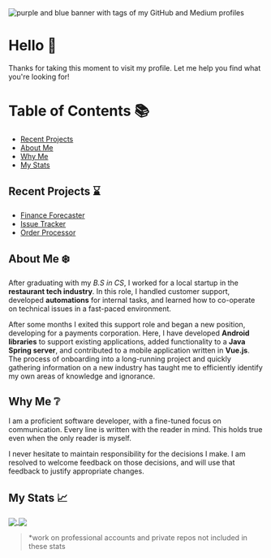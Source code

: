 <img src="https://drive.google.com/uc?id=1wNTyic5ODfsp-Jt9nUoQye5bPfK3Bu4c" alt="purple and blue banner with tags of my GitHub and Medium profiles"/>

# Hello :eyes:
Thanks for taking this moment to visit my profile. Let me help you find what you're looking for!

# Table of Contents :books:
- [Recent Projects](#recent-projects)
- [About Me](#about-me)
- [Why Me](#why-me)
- [My Stats](#my-stats)
<!-- - [My Links](#my-links) -->


<a name="recent-projects"></a>
## Recent Projects :hourglass:

<!-- maybe there is a prettier way to embed here? -->
- [Finance Forecaster](https://github.com/EthanCloin/financial-forecast)
- [Issue Tracker](https://github.com/ethancloin/issue-tracker)
- [Order Processor](https://github.com/ethancloin/order-processor-assessment)

<a name="about-me"></a>
## About Me :snowflake:
After graduating with my *B.S in CS*, I worked for a local startup in the **restaurant tech industry**. 
In this role, I handled customer support, developed **automations** for internal tasks, and learned how to co-operate on technical issues in a fast-paced environment.

After some months I exited this support role and began a new position, developing for a payments corporation.
Here, I have developed **Android libraries** to support existing applications, added functionality to a **Java Spring server**, and contributed to a mobile application written in **Vue.js**. 
The process of onboarding into a long-running project and quickly gathering information on a new industry has taught me to efficiently identify my own areas of knowledge and ignorance.

<a name="why-me"></a>
## Why Me :grey_question:

I am a proficient software developer, with a fine-tuned focus on communication. Every line is written with the reader in mind. This
holds true even when the only reader is myself. 

I never hesitate to maintain responsibility for the decisions I make. I am resolved to welcome feedback on those decisions, and will use that feedback to justify appropriate changes.


<a name="my-stats"></a>
## My Stats :chart_with_upwards_trend:

<section>
  <a href="https://github.com/anuraghazra/github-readme-stats">
    <img align="center" src="https://github-readme-stats.vercel.app/api?username=ethancloin&theme=tokyonight&show_icons=true&layout=compact" />
  </a>
  
  <a href="https://github.com/anuraghazra/convoychat">
    <img align="center" src="https://github-readme-stats.vercel.app/api/top-langs/?username=ethancloin&theme=tokyonight&layout=compact" />
  </a>
</section>

> *work on professional accounts and private repos not included in these stats

